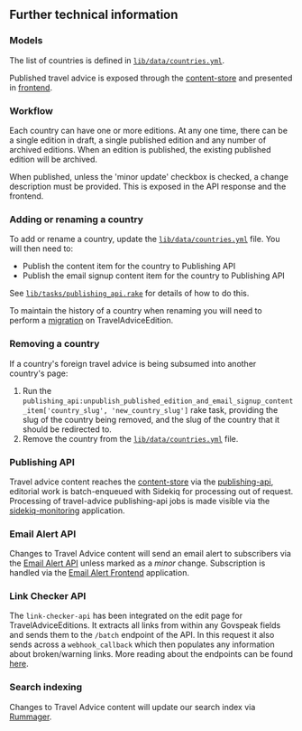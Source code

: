 ## Further technical information

### Models

The list of countries is defined in [`lib/data/countries.yml`](../lib/data/countries.yml).

Published travel advice is exposed through the [content-store](https://github.com/alphagov/content-store) and presented in [frontend](https://github.com/alphagov/frontend).

### Workflow

Each country can have one or more editions. At any one time, there can be a single edition in draft, a single published edition and any number of archived editions. When an edition is published, the existing published edition will be archived.

When published, unless the 'minor update' checkbox is checked, a change description must be provided. This is exposed in the API response and the frontend.

### Adding or renaming a country

To add or rename a country, update the [`lib/data/countries.yml`](../lib/data/countries.yml) file. You will then need to:

- Publish the content item for the country to Publishing API
- Publish the email signup content item for the country to Publishing API

See [`lib/tasks/publishing_api.rake`](../lib/tasks/publishing_api.rake) for details of how to do this.

To maintain the history of a country when renaming you will need to perform a [migration](../db/migrate/20160916161059_rename_democratic_republic_of_congo.rb) on TravelAdviceEdition.

### Removing a country

If a country's foreign travel advice is being subsumed into another country's page:

1. Run the `publishing_api:unpublish_published_edition_and_email_signup_content_item['country_slug', 'new_country_slug']` rake task, providing the slug of the country being removed, and the slug of the country that it should be redirected to.
1. Remove the country from the [`lib/data/countries.yml`](../lib/data/countries.yml) file.

### Publishing API

Travel advice content reaches the [content-store](https://github.com/alphagov/content-store) via the [publishing-api](https://github.com/alphagov/publishing-api), editorial work is batch-enqueued with Sidekiq for processing out of request.
Processing of travel-advice publishing-api jobs is made visible via the [sidekiq-monitoring](https://github.com/alphagov/sidekiq-monitoring) application.

### Email Alert API

Changes to Travel Advice content will send an email alert to subscribers via the [Email Alert API](https://github.com/alphagov/email-alert-api) unless marked as a _minor_ change. Subscription is handled via the [Email Alert Frontend](https://github.com/alphagov/email-alert-frontend) application.

### Link Checker API

The `link-checker-api` has been integrated on the edit page for TravelAdviceEditions. It extracts all links from within any Govspeak fields and sends them to the `/batch` endpoint of the API. In this request it also sends across a `webhook_callback` which then populates any information about broken/warning links. More reading about the endpoints can be found [here](https://docs.publishing.service.gov.uk/apis/link-checker-api.html).

### Search indexing

Changes to Travel Advice content will update our search index via [Rummager](https://github.com/alphagov/rummager).
